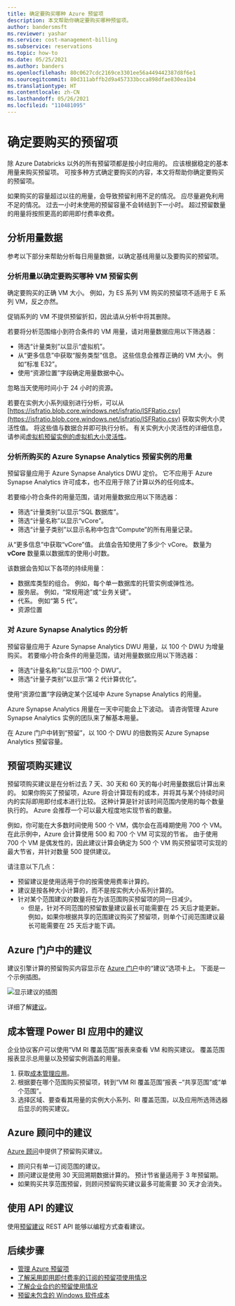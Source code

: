 ```yaml
---
title: 确定要购买哪种 Azure 预留项
description: 本文帮助你确定要购买哪种预留项。
author: bandersmsft
ms.reviewer: yashar
ms.service: cost-management-billing
ms.subservice: reservations
ms.topic: how-to
ms.date: 05/25/2021
ms.author: banders
ms.openlocfilehash: 80c0627cdc2169ce3301ee56a449442387d8f6e1
ms.sourcegitcommit: 80d311abffb2d9a457333bcca898dfae830ea1b4
ms.translationtype: HT
ms.contentlocale: zh-CN
ms.lasthandoff: 05/26/2021
ms.locfileid: "110481095"
---
```

# <a name="determine-what-reservation-to-purchase"></a>确定要购买的预留项

除 Azure Databricks 以外的所有预留项都是按小时应用的。 应该根据稳定的基本用量来购买预留项。 可按多种方式确定要购买的内容，本文将帮助你确定要购买的预留项。

如果购买的容量超过以往的用量，会导致预留利用不足的情况。 应尽量避免利用不足的情况。 过去一小时未使用的预留容量不会转结到下一小时。 超过预留数量的用量将按照更高的即用即付费率收费。

## <a name="analyze-usage-data"></a>分析用量数据

参考以下部分来帮助分析每日用量数据，以确定基线用量以及要购买的预留项。

### <a name="analyze-usage-for-a-vm-reserved-instance-purchase"></a>分析用量以确定要购买哪种 VM 预留实例

确定要购买的正确 VM 大小。 例如，为 ES 系列 VM 购买的预留项不适用于 E 系列 VM，反之亦然。

促销系列的 VM 不提供预留折扣，因此请从分析中将其删除。

若要将分析范围缩小到符合条件的 VM 用量，请对用量数据应用以下筛选器：

- 筛选“计量类别”以显示“虚拟机”。  
- 从“更多信息”中获取“服务类型”信息。   这些信息会推荐正确的 VM 大小。 例如“标准 E32”。
- 使用“资源位置”字段确定用量数据中心。 

忽略当天使用时间小于 24 小时的资源。

若要在实例大小系列级别进行分析，可以从 [https://isfratio.blob.core.windows.net/isfratio/ISFRatio.csv](https://isfratio.blob.core.windows.net/isfratio/ISFRatio.csv) 获取实例大小灵活性值。 将这些值与数据合并即可执行分析。 有关实例大小灵活性的详细信息，请参阅[虚拟机预留实例的虚拟机大小灵活性](../../virtual-machines/reserved-vm-instance-size-flexibility.md)。

### <a name="analyze-usage-for-an-azure-synapse-analytics-reserved-instance-purchase"></a>分析所购买的 Azure Synapse Analytics 预留实例的用量

预留容量应用于 Azure Synapse Analytics DWU 定价。 它不应用于 Azure Synapse Analytics 许可成本，也不应用于除了计算以外的任何成本。

若要缩小符合条件的用量范围，请对用量数据应用以下筛选器：


- 筛选“计量类别”以显示“SQL 数据库”。  
- 筛选“计量名称”以显示“vCore”。  
- 筛选“计量子类别”以显示名称中包含“Compute”的所有用量记录。  

从“更多信息”中获取“vCore”值。   此值会告知使用了多少个 vCore。 数量为 **vCore** 数量乘以数据库的使用小时数。

该数据会告知以下各项的持续用量：

- 数据库类型的组合。 例如，每个单一数据库的托管实例或弹性池。
- 服务层。 例如，“常规用途”或“业务关键”。
- 代系。 例如“第 5 代”。
- 资源位置

### <a name="analysis-for-azure-synapse-analytics"></a>对 Azure Synapse Analytics 的分析

预留容量应用于 Azure Synapse Analytics DWU 用量，以 100 个 DWU 为增量购买。 若要缩小符合条件的用量范围，请对用量数据应用以下筛选器：

- 筛选“计量名称”以显示“100 个 DWU”。  
- 筛选“计量子类别”以显示“第 2 代计算优化”。  

使用“资源位置”字段确定某个区域中 Azure Synapse Analytics 的用量。 

Azure Synapse Analytics 用量在一天中可能会上下波动。 请咨询管理 Azure Synapse Analytics 实例的团队来了解基本用量。

在 Azure 门户中转到“预留”，以 100 个 DWU 的倍数购买 Azure Synapse Analytics 预留容量。

## <a name="reservation-purchase-recommendations"></a>预留项购买建议

预留项购买建议是在分析过去 7 天、30 天和 60 天的每小时用量数据后计算出来的。 如果你购买了预留项，Azure 将会计算现有的成本，并将其与某个持续时间内的实际即用即付成本进行比较。 这种计算是针对该时间范围内使用的每个数量执行的。 Azure 会推荐一个可以最大程度地实现节省的数量。

例如，你可能在大多数时间使用 500 个 VM，偶尔会在高峰期使用 700 个 VM。 在此示例中，Azure 会计算使用 500 和 700 个 VM 可实现的节省。 由于使用 700 个 VM 是偶发性的，因此建议计算会确定为 500 个 VM 购买预留项可实现的最大节省，并针对数量 500 提供建议。

请注意以下几点：

- 预留建议是使用适用于你的按需使用费率计算的。
- 建议是按各种大小计算的，而不是按实例大小系列计算的。
- 针对某个范围建议的数量将在为该范围购买预留项的同一日减少。
    - 但是，针对不同范围的预留数量建议最长可能需要在 25 天后才能更新。 例如，如果你根据共享的范围建议购买了预留项，则单个订阅范围建议最长可能需要在 25 天后才能下调。

## <a name="recommendations-in-the-azure-portal"></a>Azure 门户中的建议

建议引擎计算的预留购买内容显示在 [Azure 门户](https://portal.azure.com/#blade/Microsoft_Azure_Reservations/CreateBlade/referrer/docs)中的“建议”选项卡上。  下面是一个示例插图。

![显示建议的插图](./media/determine-reservation-purchase/select-product-ri.png)

详细了解[建议](reserved-instance-purchase-recommendations.md#recommendations-in-the-azure-portal)。

## <a name="recommendations-in-the-cost-management-power-bi-app"></a>成本管理 Power BI 应用中的建议

企业协议客户可以使用“VM RI 覆盖范围”报表来查看 VM 和购买建议。 覆盖范围报表显示总用量以及预留实例涵盖的用量。

1. 获取[成本管理应用](https://appsource.microsoft.com/product/power-bi/costmanagement.azurecostmanagementapp)。
2. 根据要在哪个范围购买预留项，转到“VM RI 覆盖范围”报表 –“共享范围”或“单个范围”。
3. 选择区域、要查看其用量的实例大小系列、RI 覆盖范围，以及应用所选筛选器后显示的购买建议。

## <a name="recommendations-in-azure-advisor"></a>Azure 顾问中的建议

[Azure 顾问](https://portal.azure.com/#blade/Microsoft_Azure_Expert/AdvisorMenuBlade/overview)中提供了预留购买建议。

- 顾问只有单一订阅范围的建议。
- 顾问建议是使用 30 天回溯期数据计算的。 预计节省量适用于 3 年预留期。
- 如果购买共享范围预留，则顾问预留购买建议最多可能需要 30 天才会消失。

## <a name="recommendations-using-apis"></a>使用 API 的建议

使用[预留建议](/rest/api/consumption/reservationrecommendations/list) REST API 能够以编程方式查看建议。

## <a name="next-steps"></a>后续步骤

- [管理 Azure 预留项](manage-reserved-vm-instance.md)
- [了解采用即用即付费率的订阅的预留项使用情况](understand-reserved-instance-usage.md)
- [了解企业合约的预留使用情况](understand-reserved-instance-usage-ea.md)
- [预留未包含的 Windows 软件成本](reserved-instance-windows-software-costs.md)